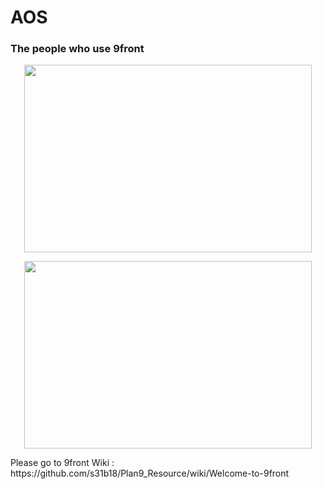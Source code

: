 # AOS 
<h3>The people who use 9front</h3>
<p align="center">
  <img width="460" height="300" src="http://fqa.9front.org/sweat.gif">
</p>
<p align="center">
  <img width="460" height="300" src="http://fqa.9front.org/giveup1.jpg">
</p>
Please go to 9front Wiki : https://github.com/s31b18/Plan9_Resource/wiki/Welcome-to-9front
  

